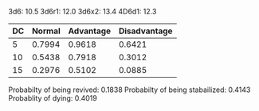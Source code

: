 3d6: 10.5
3d6r1: 12.0
3d6x2: 13.4
4D6d1: 12.3

| DC | Normal | Advantage | Disadvantage |
|----|--------|-----------|--------------|
| 5 | 0.7994 | 0.9618 | 0.6421 |
| 10 | 0.5438 | 0.7918 | 0.3012 |
| 15 | 0.2976 | 0.5102 | 0.0885 |

Probabilty of being revived: 0.1838
Probabilty of being stabailized: 0.4143
Probablity of dying: 0.4019
